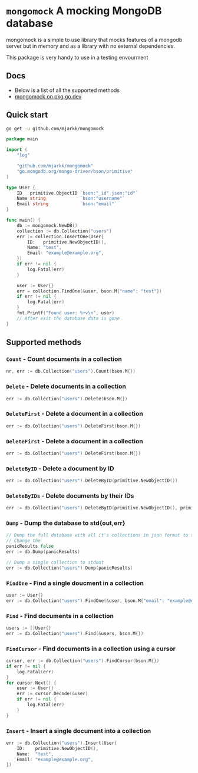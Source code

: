 # `mongomock` A mocking MongoDB database

mongomock is a simple to use library that mocks features of a mongodb server but in memory and as a library with no external dependencies.

This package is very handy to use in a testing envourment

## Docs

- Below is a list of all the supported methods
- [mongomock on pkg.go.dev](https://pkg.go.dev/github.com/mjarkk/mongomock)

## Quick start

```sh
go get -u github.com/mjarkk/mongomock
```

```go
package main

import (
    "log"

    "github.com/mjarkk/mongomock"
    "go.mongodb.org/mongo-driver/bson/primitive"
)

type User {
    ID   primitive.ObjectID `bson:"_id" json:"id"`
    Name string             `bson:"username"`
    Email string            `bson:"email"`
}

func main() {
    db := mongomock.NewDB()
    collection := db.Collection("users")
    err := collection.InsertOne(User{
        ID:   primitive.NewObjectID(),
        Name: "test",
        Email: "example@example.org",
    })
    if err != nil {
        log.Fatal(err)
    }

    user := User{}
    err = collection.FindOne(&user, bson.M{"name": "test"})
    if err != nil {
        log.Fatal(err)
    }
    fmt.Printf("Found user: %+v\n", user)
    // After exit the database data is gone
}
```

## Supported methods

### `Count` - Count documents in a collection

```go
nr, err := db.Collection("users").Count(bson.M{})
```

### `Delete` - Delete documents in a collection

```go
err := db.Collection("users").Delete(bson.M{})
```

### `DeleteFirst` - Delete a document in a collection

```go
err := db.Collection("users").DeleteFirst(bson.M{})
```

### `DeleteFirst` - Delete a document in a collection

```go
err := db.Collection("users").DeleteFirst(bson.M{})
```

### `DeleteByID` - Delete a document by ID

```go
err := db.Collection("users").DeleteByID(primitive.NewObjectID())
```

### `DeleteByIDs` - Delete documents by their IDs

```go
err := db.Collection("users").DeleteByID(primitive.NewObjectID(), primitive.NewObjectID(), primitive.NewObjectID())
```

### `Dump` - Dump the database to std{out,err}

```go
// Dump the full database with all it's collections in json format to stdout
// Change the
panicResults false
err := db.Dump(panicResults)

// Dump a single collection to stdout
err := db.Collection("users").Dump(panicResults)
```

### `FindOne` - Find a single doucment in a collection

```go
user := User{}
err := db.Collection("users").FindOne(&user, bson.M{"email": "example@example.org"})
```

### `Find` - Find documents in a collection

```go
users := []User{}
err := db.Collection("users").Find(&users, bson.M{})
```

### `FindCursor` - Find documents in a collection using a cursor

```go
cursor, err := db.Collection("users").FindCursor(bson.M{})
if err != nil {
    log.Fatal(err)
}
for cursor.Next() {
    user := User{}
    err := cursor.Decode(&user)
    if err != nil {
        log.Fatal(err)
    }
}
```

### `Insert` - Insert a single document into a collection

```go
err := db.Collection("users").Insert(User{
    ID:    primitive.NewObjectID(),
    Name:  "test",
    Email: "example@example.org",
})
```
